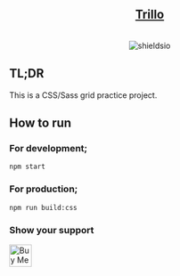 <h2 align="center">
  <a href="https://omergencoglu.github.io/trillo/" target="_blank">Trillo</a>
</h2>
<br/>

<div align="center">
<img alt="shieldsio" src="https://img.shields.io/badge/OPEN-SOURCE-blueviolet?style=for-the-badge" />
</div>

## TL;DR

This is a CSS/Sass grid practice project.

## How to run

### For development;

```
npm start
```

### For production;

```
npm run build:css
```

### Show your support

<a href="https://www.buymeacoffee.com/omergencoglu" target="_blank"><img src="https://cdn.buymeacoffee.com/buttons/default-blue.png" alt="Buy Me A Coffee" height="40"></a>
